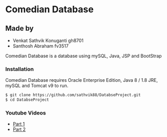 # Comedian Database
## Made by
* Venkat Sathvik Konuganti gh8701
* Santhosh Abraham fv3517

Comedian Database is a database using mySQL, Java, JSP and BootStrap
### Installation

Comedian Database requires Oracle Enterprise Edition, Java 8 / 1.8 JRE, mySQL and Tomcat v9 to run.

```sh
$ git clone https://github.com/sathvik88/DatabseProject.git
$ cd DatabseProject
```
### Youtube Videos
* [Part 1](https://youtu.be/DQahnaK4rlE)
* [Part 2](https://www.youtube.com/watch?v=slZW5VmwQ58)
